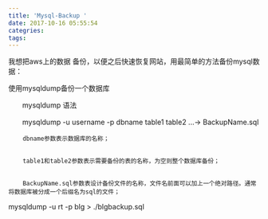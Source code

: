 ```yaml
---
title: 'Mysql-Backup '
date: 2017-10-16 05:55:54
categries:
tags:
---
```


我想把aws上的数据 备份，以便之后快速恢复网站，用最简单的方法备份mysql数据：




使用mysqldump备份一个数据库 


　　mysqldump 语法 


　　mysqldump -u username -p dbname table1 table2 ...-> BackupName.sql 


         


        dbname参数表示数据库的名称； 


        table1和table2参数表示需要备份的表的名称，为空则整个数据库备份； 


        BackupName.sql参数表设计备份文件的名称，文件名前面可以加上一个绝对路径。通常将数据库被分成一个后缀名为sql的文件； 

mysqldump -u rt -p blg > ./blgbackup.sql
